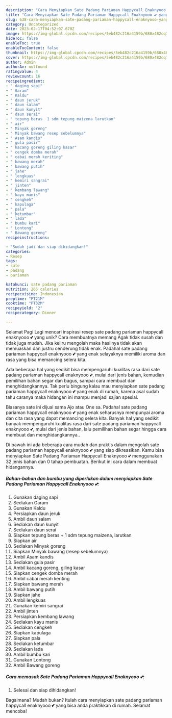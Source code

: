 ```yaml
---
description: "Cara Menyiapkan Sate Padang Pariaman Happycall Enaknyooo 💕 yang Enak, Sempurna"
title: "Cara Menyiapkan Sate Padang Pariaman Happycall Enaknyooo 💕 yang Enak, Sempurna"
slug: 638-cara-menyiapkan-sate-padang-pariaman-happycall-enaknyooo-yang-enak-sempurna
category: Uncategorized
date: 2023-02-17T04:52:07.670Z
image: https://img-global.cpcdn.com/recipes/5eb482c216a4159b/680x482cq70/sate-padang-pariaman-happycall-enaknyooo-foto-resep-utama.jpg
hideToc: false
enableToc: true
enableTocContent: false
thumbnail: https://img-global.cpcdn.com/recipes/5eb482c216a4159b/680x482cq70/sate-padang-pariaman-happycall-enaknyooo-foto-resep-utama.jpg
cover: https://img-global.cpcdn.com/recipes/5eb482c216a4159b/680x482cq70/sate-padang-pariaman-happycall-enaknyooo-foto-resep-utama.jpg
author: Admin
authorAv: notfound
ratingvalue: 4
reviewcount: 16
recipeingredient:
- " daging sapi"
- " Garam"
- " Kaldu"
- " daun jeruk"
- " daun salam"
- " daun kunyit"
- " daun serai"
- " tepung beras  1 sdm tepung maizena larutkan"
- " air"
- " Minyak goreng"
- " Minyak bawang resep sebelumnya"
- " Asam kandis"
- " gula pasir"
- " kacang goreng giling kasar"
- " cengek domba merah"
- " cabai merah keriting"
- " bawang merah"
- " bawang putih"
- " jahe"
- " lengkuas"
- " kemiri sangrai"
- " jinten"
- " kembang lawang"
- " kayu manis"
- " cengkeh"
- " kapulaga"
- " pala"
- " ketumbar"
- " lada"
- " bumbu kari"
- " Lontong"
- " Bawang goreng"
recipeinstructions:

- "Sudah jadi dan siap dihidangkan!"
categories:
- Resep
tags:
- sate
- padang
- pariaman

katakunci: sate padang pariaman 
nutrition: 265 calories
recipecuisine: Indonesian
preptime: "PT21M"
cooktime: "PT32M"
recipeyield: "2"
recipecategory: Dinner

---
```



Selamat Pagi Lagi mencari inspirasi resep sate padang pariaman happycall enaknyooo 💕 yang unik? Cara membuatnya memang Agak tidak susah dan tidak juga mudah. Jika keliru mengolah maka hasilnya tidak akan memuaskan dan justru cenderung tidak enak. Padahal sate padang pariaman happycall enaknyooo 💕 yang enak selayaknya memiliki aroma dan rasa yang bisa memancing selera kita.


Ada beberapa hal yang sedikit bisa mempengaruhi kualitas rasa dari sate padang pariaman happycall enaknyooo 💕, mulai dari jenis bahan, kemudian pemilihan bahan segar dan bagus, sampai cara membuat dan menghidangkannya. Tak perlu bingung kalau mau menyiapkan sate padang pariaman happycall enaknyooo 💕 yang enak di rumah, karena asal sudah tahu caranya maka hidangan ini mampu menjadi sajian spesial.

Biasanya sate ini dijual sama Ajo atau One sa. Padahal sate padang pariaman happycall enaknyooo 💕 yang enak seharusnya mempunyai aroma dan cita rasa yang dapat memancing selera kita. Banyak hal yang sedikit banyak mempengaruhi kualitas rasa dari sate padang pariaman happycall enaknyooo 💕, mulai dari jenis bahan, lalu pemilihan bahan segar hingga cara membuat dan menghidangkannya..


Di bawah ini ada beberapa cara mudah dan praktis dalam mengolah sate padang pariaman happycall enaknyooo 💕 yang siap dikreasikan. Kamu bisa menyiapkan Sate Padang Pariaman Happycall Enaknyooo 💕 menggunakan 32 jenis bahan dan 0 tahap pembuatan. Berikut ini cara dalam membuat hidangannya.

<!--inarticleads1-->

##### Bahan-bahan dan bumbu yang diperlukan dalam menyiapkan Sate Padang Pariaman Happycall Enaknyooo 💕:

1. Gunakan  daging sapi
1. Sediakan  Garam
1. Gunakan  Kaldu
1. Persiapkan  daun jeruk
1. Ambil  daun salam
1. Sediakan  daun kunyit
1. Sediakan  daun serai
1. Siapkan  tepung beras + 1 sdm tepung maizena, larutkan
1. Siapkan  air
1. Sediakan  Minyak goreng
1. Siapkan  Minyak bawang (resep sebelumnya)
1. Ambil  Asam kandis
1. Sediakan  gula pasir
1. Ambil  kacang goreng, giling kasar
1. Siapkan  cengek domba merah
1. Ambil  cabai merah keriting
1. Siapkan  bawang merah
1. Ambil  bawang putih
1. Siapkan  jahe
1. Ambil  lengkuas
1. Gunakan  kemiri sangrai
1. Ambil  jinten
1. Persiapkan  kembang lawang
1. Sediakan  kayu manis
1. Sediakan  cengkeh
1. Siapkan  kapulaga
1. Siapkan  pala
1. Sediakan  ketumbar
1. Sediakan  lada
1. Ambil  bumbu kari
1. Gunakan  Lontong
1. Ambil  Bawang goreng




<!--inarticleads2-->

##### Cara memasak Sate Padang Pariaman Happycall Enaknyooo 💕:


1. Selesai dan siap dihidangkan!



Bagaimana? Mudah bukan? Itulah cara menyiapkan sate padang pariaman happycall enaknyooo 💕 yang bisa anda praktikkan di rumah. Selamat mencoba!
